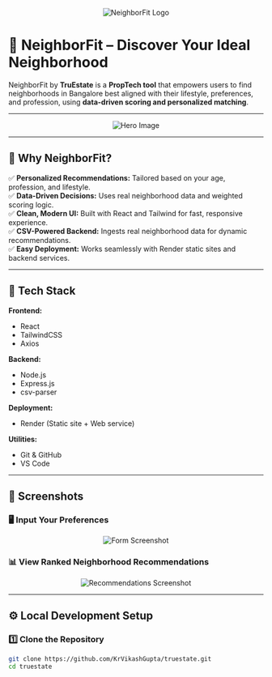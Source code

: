 <p align="center">
  <img src="[[![image](https://github.com/user-attachments/assets/04d9ed0a-f178-4dfb-b4d7-6340a6839f0c)
"](https://www.google.com/url?sa=i&url=https%3A%2F%2Fwww.justdial.com%2FNanded%2FTruestate-Near-D-Mart-Wadi-Budruk%2F9999P2462-2462-231019143650-D8V8_BZDET&psig=AOvVaw0RGJhLkHplLZkRiTMTNdfh&ust=1752178406938000&source=images&cd=vfe&opi=89978449&ved=0CBQQjRxqFwoTCOjxrIzMsI4DFQAAAAAdAAAAABAE)](https://content.jdmagicbox.com/comp/nanded/v8/9999p2462.2462.231019143650.d8v8/catalogue/ircgtzndx28d8d7-s7idi60e7c.jpg)" alt="NeighborFit Logo">
</p>

# 🏡 NeighborFit – Discover Your Ideal Neighborhood

NeighborFit by **TruEstate** is a **PropTech tool** that empowers users to find neighborhoods in Bangalore best aligned with their lifestyle, preferences, and profession, using **data-driven scoring and personalized matching**.

---

<p align="center">
  <img src="https://via.placeholder.com/800x400?text=NeighborFit+Hero+Image](https://lh3.googleusercontent.com/gps-cs-s/AC9h4nojHL6JLqwtdhs5XbQ8_N8UvwNU9NgYoDYFICdJF4VrvgxDuE2NgKbYfNlDR3paItoRd1r0_9nUYwHAC2sAW_swvfhI6dq92FuuyTMqfh1a8Fmd8LrprIZLnNt2f7aEK_VH4DGv=s1360-w1360-h1020-rw)" alt="Hero Image">
</p>

---

## 🌟 Why NeighborFit?

✅ **Personalized Recommendations:** Tailored based on your age, profession, and lifestyle.  
✅ **Data-Driven Decisions:** Uses real neighborhood data and weighted scoring logic.  
✅ **Clean, Modern UI:** Built with React and Tailwind for fast, responsive experience.  
✅ **CSV-Powered Backend:** Ingests real neighborhood data for dynamic recommendations.  
✅ **Easy Deployment:** Works seamlessly with Render static sites and backend services.

---

## 🚀 Tech Stack

**Frontend:**
- React
- TailwindCSS
- Axios

**Backend:**
- Node.js
- Express.js
- csv-parser

**Deployment:**
- Render (Static site + Web service)

**Utilities:**
- Git & GitHub
- VS Code

---

## 📸 Screenshots

### 🖥️ Input Your Preferences
<p align="center">
  <img src="https://via.placeholder.com/600x300?text=Form+Input+Screenshot" alt="Form Screenshot">
</p>

### 📊 View Ranked Neighborhood Recommendations
<p align="center">
  <img src="https://via.placeholder.com/600x300?text=Recommendations+Screenshot" alt="Recommendations Screenshot">
</p>

---

## ⚙️ Local Development Setup

### 1️⃣ Clone the Repository

```bash
git clone https://github.com/KrVikashGupta/truestate.git
cd truestate
